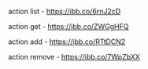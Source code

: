 action list - https://ibb.co/6rnJ2cD

action get - https://ibb.co/ZWGgHFQ

action add - https://ibb.co/RTtDCN2

action remove - https://ibb.co/7WpZbXX